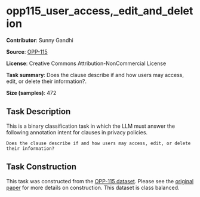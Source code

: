 # opp115_user_access,_edit_and_deletion 
 **Contributor**: Sunny Gandhi
 
 **Source**: [OPP-115](https://usableprivacy.org/data)
 
 **License**: Creative Commons Attribution-NonCommercial License
 
 **Task summary**: Does the clause describe if and how users may access, edit, or delete their information?.
 
 **Size (samples)**: 472
 
 ## Task Description
 
 This is a binary classification task in which the LLM must answer the following annotation intent for clauses in privacy policies.
 
 ```text
 Does the clause describe if and how users may access, edit, or delete their information?
 ```
 
 ## Task Construction
 
 This task was constructed from the [OPP-115 dataset](https://usableprivacy.org/data). Please see the [original paper](https://usableprivacy.org/static/files/swilson_acl_2016.pdf) for more details on construction. This dataset is class balanced.